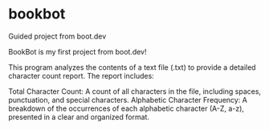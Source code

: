 # bookbot
Guided project from boot.dev

BookBot is my first project from boot.dev!


This program analyzes the contents of a text file (.txt) to provide a detailed character count report. The report includes:

Total Character Count: A count of all characters in the file, including spaces, punctuation, and special characters.
Alphabetic Character Frequency: A breakdown of the occurrences of each alphabetic character (A-Z, a-z), presented in a clear and organized format. 
